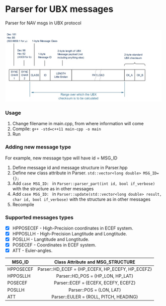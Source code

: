 # Parser for UBX messages
Parser for NAV msgs in UBX protocol

![UBX message structure](img/ubx_msg.jpg)

### Usage
1. Change filename in main.cpp, from where information will come
2. Compile: `g++ -std=c++11 main-cpp -o main`
3. Run

### Adding new message type
For example, new message type will have id = MSG_ID

1. Define message id and message structure in Parser.hpp
2. Define new class attribute in Parser. `std::vector<long double> MSG_ID={};`
3. Add `case MSG_ID: ` in `Parser::parser_part(int id, bool if_verbose)` with the structure as in other messages
4. Add `case MSG_ID: ` in `Parser::update(std::vector<long double> result, char id, bool if_verbose)` with the structure as in other messages
5. Recompile

### Supported messages types

- [x] HPPOSECEF - High-Precision coordinates in ECEF system.
- [x] HPPOSLLH - High-Precision Langtitude and Longtitude.
- [x] POSLLH - Langtitude and Longtitude.
- [x] POSECEF - Coordinates in ECEF system.
- [x] ATT - Euler-angles.

| MSG_ID        | Class Attribute and MSG_STRUCTURE  |
| ------------- |:-------------:|
| HPPOSECEF     | Parser::HD_ECEF = {HP_ECEFX, HP_ECEFY, HP_ECEFZ} |
| HPPOSLLH      | Parser::HD_POS = {HP_LON, HP_LAT}                |
| POSECEF       | Parser::ECEF = {ECEFX, ECEFY, ECEFZ}             |
| POSLLH        | Parser::POS = {LON, LAT}                         |
| ATT           | Parser::EULER = {ROLL, PITCH, HEADING}           |
